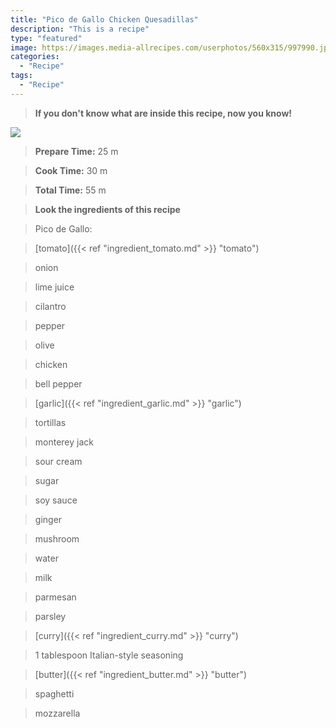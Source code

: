 ```yaml
---
title: "Pico de Gallo Chicken Quesadillas"
description: "This is a recipe"
type: "featured"
image: https://images.media-allrecipes.com/userphotos/560x315/997990.jpg
categories: 
  - "Recipe"
tags: 
  - "Recipe"
---
```



>**If you don't know what are inside this recipe, now you know!**

![](../images/Recipes-Banner.jpg)
> **Prepare Time:** 25 m


> **Cook Time:** 30 m


> **Total Time:** 55 m

> **Look the ingredients of this recipe**

> Pico de Gallo:

> [tomato]({{< ref "ingredient_tomato.md" >}} "tomato")

> onion

> lime juice

> cilantro

> pepper

> olive

> chicken

> bell pepper

> [garlic]({{< ref "ingredient_garlic.md" >}} "garlic")

> tortillas

> monterey jack

> sour cream

> sugar

> soy sauce

> ginger

> mushroom

> water

> milk

> parmesan

> parsley

> [curry]({{< ref "ingredient_curry.md" >}} "curry")

> 1 tablespoon Italian-style seasoning

> [butter]({{< ref "ingredient_butter.md" >}} "butter")

> spaghetti

> mozzarella

